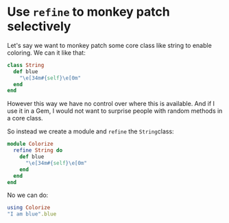 # Use `refine` to monkey patch selectively

Let's say we want to monkey patch some core class like string to enable coloring.
We can it like that:

```ruby
class String
  def blue
    "\e[34m#{self}\e[0m"
  end
end
```

However this way we have no control over where this is available.
And if I use it in a Gem, I would not want to surprise people with
random methods in a core class.

So instead we create a module and `refine` the `String`class:

```ruby
module Colorize
  refine String do
    def blue
      "\e[34m#{self}\e[0m"
    end
  end
end
```

No we can do:

```ruby
using Colorize
"I am blue".blue
```

